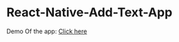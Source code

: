 # React-Native-Add-Text-App

Demo Of the app: <a href="https://youtu.be/OBb9huO85NE">Click here</a>
